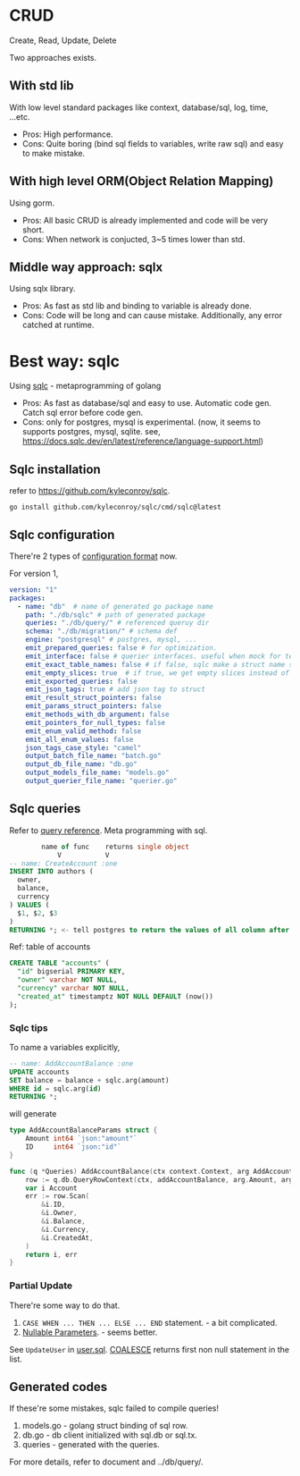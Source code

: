 # CRUD
Create, Read, Update, Delete

Two approaches exists.

## With std lib

With low level standard packages like context, database/sql, log, time, ...etc.

- Pros: High performance.
- Cons: Quite boring (bind sql fields to variables, write raw sql) and easy to make mistake.

## With high level ORM(Object Relation Mapping)

Using gorm.

- Pros: All basic CRUD is already implemented and code will be very short.
- Cons: When network is conjucted, 3~5 times lower than std.

## Middle way approach: sqlx

Using sqlx library.

- Pros: As fast as std lib and binding to variable is already done.
- Cons: Code will be long and can cause mistake. Additionally, any error catched at runtime.

# Best way: sqlc

Using [sqlc](https://sqlc.dev/) - metaprogramming of golang

- Pros: As fast as database/sql and easy to use. Automatic code gen. Catch sql error before code gen.
- Cons: only for postgres, mysql is experimental. (now, it seems to supports postgres, mysql, sqlite. see, https://docs.sqlc.dev/en/latest/reference/language-support.html)

## Sqlc installation

refer to https://github.com/kyleconroy/sqlc.

```
go install github.com/kyleconroy/sqlc/cmd/sqlc@latest
```

## Sqlc configuration

There're 2 types of [configuration format](https://docs.sqlc.dev/en/stable/reference/config.html) now.

For version 1,

```yaml
version: "1"
packages:
  - name: "db"  # name of generated go package name
    path: "./db/sqlc" # path of generated package
    queries: "./db/query/" # referenced queruy dir
    schema: "./db/migration/" # schema def 
    engine: "postgresql" # postgres, mysql, ...
    emit_prepared_queries: false # for optimization.
    emit_interface: false # querier interfaces. useful when mock for tests.
    emit_exact_table_names: false # if false, sqlc make a struct name singular form. (table accounts -> struct Account)
    emit_empty_slices: true  # if true, we get empty slices instead of null returned by many query.
    emit_exported_queries: false
    emit_json_tags: true # add json tag to struct
    emit_result_struct_pointers: false
    emit_params_struct_pointers: false
    emit_methods_with_db_argument: false
    emit_pointers_for_null_types: false
    emit_enum_valid_method: false
    emit_all_enum_values: false
    json_tags_case_style: "camel"
    output_batch_file_name: "batch.go"
    output_db_file_name: "db.go"
    output_models_file_name: "models.go"
    output_querier_file_name: "querier.go"
```

## Sqlc queries

Refer to [query reference](https://docs.sqlc.dev/en/stable/reference/query-annotations.html).
Meta programming with sql.

```sql
        name of func    returns single object
            V           V
-- name: CreateAccount :one
INSERT INTO authors (
  owner,
  balance,
  currency
) VALUES (
  $1, $2, $3
)
RETURNING *; <- tell postgres to return the values of all column after creation.
```

Ref: table of accounts
```sql
CREATE TABLE "accounts" (
  "id" bigserial PRIMARY KEY,
  "owner" varchar NOT NULL,
  "currency" varchar NOT NULL,
  "created_at" timestamptz NOT NULL DEFAULT (now())
);
```

### Sqlc tips

To name a variables explicitly,

```sql
-- name: AddAccountBalance :one
UPDATE accounts
SET balance = balance + sqlc.arg(amount)
WHERE id = sqlc.arg(id)
RETURNING *;
```

will generate

```go
type AddAccountBalanceParams struct {
	Amount int64 `json:"amount"`
	ID     int64 `json:"id"`
}

func (q *Queries) AddAccountBalance(ctx context.Context, arg AddAccountBalanceParams) (Account, error) {
	row := q.db.QueryRowContext(ctx, addAccountBalance, arg.Amount, arg.ID)
	var i Account
	err := row.Scan(
		&i.ID,
		&i.Owner,
		&i.Balance,
		&i.Currency,
		&i.CreatedAt,
	)
	return i, err
}
```

### Partial Update

There're some way to do that.

1. `CASE WHEN ... THEN ... ELSE ... END` statement. - a bit complicated.
2. [Nullable Parameters](https://docs.sqlc.dev/en/stable/howto/named_parameters.html#nullable-parameters). - seems better.

See `UpdateUser` in [user.sql](./query/user.sql).
[COALESCE](https://www.w3schools.com/sql/func_sqlserver_coalesce.asp) returns first non null statement in the list.

## Generated codes

If these're some mistakes, sqlc failed to compile queries!

1. models.go - golang struct binding of sql row.
2. db.go - db client initialized with sql.db or sql.tx.
3. queries - generated with the queries.

For more details, refer to document and ../db/query/.
